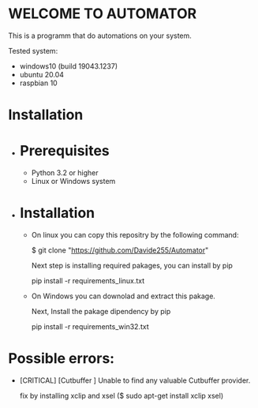 # WELCOME TO AUTOMATOR

This is a programm that do automations on your system.

Tested system: 
  - windows10 (build 19043.1237)
  - ubuntu 20.04
  - raspbian 10 

# Installation
 - # Prerequisites

   - Python 3.2 or higher
   - Linux or Windows system

 - # Installation

   - On linux you can copy this repositry by the following command:
 
     $ git clone "https://github.com/Davide255/Automator"
     
     Next step is installing required pakages, you can install by pip 
     
     pip install -r requirements_linux.txt

   - On Windows you can downolad and extract this pakage.
   
     Next, Install the pakage dipendency by pip 
     
     pip install -r requirements_win32.txt 

# Possible errors:

- [CRITICAL] [Cutbuffer ] Unable to find any valuable Cutbuffer provider.
    
  fix by installing xclip and xsel ($ sudo apt-get install xclip xsel)

